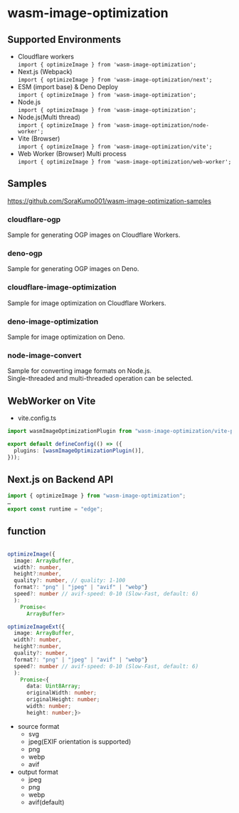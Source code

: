 # wasm-image-optimization

## Supported Environments

- Cloudflare workers  
  `import { optimizeImage } from 'wasm-image-optimization';`
- Next.js (Webpack)  
  `import { optimizeImage } from 'wasm-image-optimization/next';`
- ESM (import base) & Deno Deploy  
  `import { optimizeImage } from 'wasm-image-optimization';`
- Node.js  
  `import { optimizeImage } from 'wasm-image-optimization';`
- Node.js(Multi thread)  
  `import { optimizeImage } from 'wasm-image-optimization/node-worker';`
- Vite (Browser)  
  `import { optimizeImage } from 'wasm-image-optimization/vite';`
- Web Worker (Browser) Multi process  
  `import { optimizeImage } from 'wasm-image-optimization/web-worker';`

## Samples

https://github.com/SoraKumo001/wasm-image-optimization-samples

### cloudflare-ogp

Sample for generating OGP images on Cloudflare Workers.

### deno-ogp

Sample for generating OGP images on Deno.

### cloudflare-image-optimization

Sample for image optimization on Cloudflare Workers.

### deno-image-optimization

Sample for image optimization on Deno.

### node-image-convert

Sample for converting image formats on Node.js.  
Single-threaded and multi-threaded operation can be selected.

## WebWorker on Vite

- vite.config.ts

```ts
import wasmImageOptimizationPlugin from "wasm-image-optimization/vite-plugin";

export default defineConfig(() => ({
  plugins: [wasmImageOptimizationPlugin()],
}));
```

## Next.js on Backend API

```ts
import { optimizeImage } from "wasm-image-optimization";
…
export const runtime = "edge";
```

## function

```ts

optimizeImage({
  image: ArrayBuffer,
  width?: number,
  height?:number,
  quality?: number, // quality: 1-100
  format?: "png" | "jpeg" | "avif" | "webp"}
  speed?: number // avif-speed: 0-10 (Slow-Fast, default: 6)
  ):
    Promise<
      ArrayBuffer>

optimizeImageExt({
  image: ArrayBuffer,
  width?: number,
  height?:number,
  quality?: number,
  format?: "png" | "jpeg" | "avif" | "webp"}
  speed?: number // avif-speed: 0-10 (Slow-Fast, default: 6)
  ):
    Promise<{
      data: Uint8Array;
      originalWidth: number;
      originalHeight: number;
      width: number;
      height: number;}>

```

- source format
  - svg
  - jpeg(EXIF orientation is supported)
  - png
  - webp
  - avif
- output format
  - jpeg
  - png
  - webp
  - avif(default)

